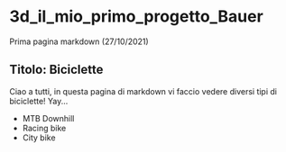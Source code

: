 # 3d_il_mio_primo_progetto_Bauer
Prima pagina markdown (27/10/2021)
## Titolo: Biciclette
Ciao a tutti, in questa pagina di markdown vi faccio vedere diversi tipi di biciclette! Yay...
* MTB Downhill
* Racing bike
* City bike
